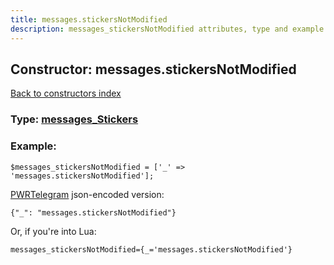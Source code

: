 ```yaml
---
title: messages.stickersNotModified
description: messages_stickersNotModified attributes, type and example
---
```

## Constructor: messages.stickersNotModified  
[Back to constructors index](index.md)






### Type: [messages\_Stickers](../types/messages_Stickers.md)


### Example:

```
$messages_stickersNotModified = ['_' => 'messages.stickersNotModified'];
```  

[PWRTelegram](https://pwrtelegram.xyz) json-encoded version:

```
{"_": "messages.stickersNotModified"}
```


Or, if you're into Lua:  


```
messages_stickersNotModified={_='messages.stickersNotModified'}

```


